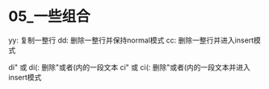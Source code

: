 # 05_一些组合

yy: 复制一整行
dd: 删除一整行并保持normal模式
cc: 删除一整行并进入insert模式

di" 或 di(: 删除"或者(内的一段文本
ci" 或 ci(: 删除"或者(内的一段文本并进入insert模式
